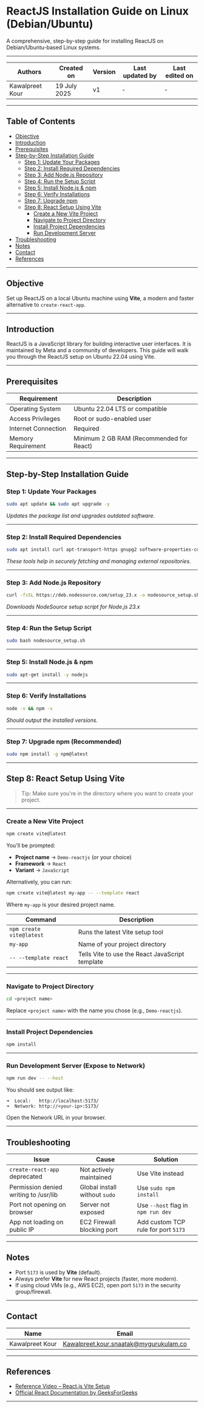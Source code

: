# ReactJS Installation Guide on Linux (Debian/Ubuntu)

A comprehensive, step-by-step guide for installing ReactJS on Debian/Ubuntu-based Linux systems.

---

| Authors           | Created on    | Version | Last updated by | Last edited on |
|-------------------|--------------|---------|-----------------|---------------|
| Kawalpreet Kour   | 19 July 2025 | v1      | -               | -             |

---

## Table of Contents

- [Objective](#objective)
- [Introduction](#introduction)
- [Prerequisites](#prerequisites)
- [Step-by-Step Installation Guide](#step-by-step-installation-guide)
  - [Step 1: Update Your Packages](#step-1-update-your-packages)
  - [Step 2: Install Required Dependencies](#step-2-install-required-dependencies)
  - [Step 3: Add Node.js Repository](#step-3-add-nodejs-repository)
  - [Step 4: Run the Setup Script](#step-4-run-the-setup-script)
  - [Step 5: Install Node.js & npm](#step-5-install-nodejs--npm)
  - [Step 6: Verify Installations](#step-6-verify-installations)
  - [Step 7: Upgrade npm](#step-7-upgrade-npm)
  - [Step 8: React Setup Using Vite](#step-8-react-setup-using-vite)
    - [Create a New Vite Project](#create-a-new-vite-project)
    - [Navigate to Project Directory](#navigate-to-project-directory)
    - [Install Project Dependencies](#install-project-dependencies)
    - [Run Development Server](#run-development-server)
- [Troubleshooting](#troubleshooting)
- [Notes](#notes)
- [Contact](#contact)
- [References](#references)

---

## Objective

Set up ReactJS on a local Ubuntu machine using **Vite**, a modern and faster alternative to `create-react-app`.

---

## Introduction

ReactJS is a JavaScript library for building interactive user interfaces. It is maintained by Meta and a community of developers. This guide will walk you through the ReactJS setup on Ubuntu 22.04 using Vite.

---

## Prerequisites

| Requirement         | Description                                  |
|---------------------|----------------------------------------------|
| Operating System    | Ubuntu 22.04 LTS or compatible               |
| Access Privileges   | Root or sudo-enabled user                    |
| Internet Connection | Required                                     |
| Memory Requirement  | Minimum 2 GB RAM (Recommended for React)     |

---

## Step-by-Step Installation Guide

### Step 1: Update Your Packages

```bash
sudo apt update && sudo apt upgrade -y
```
_Updates the package list and upgrades outdated software._

---

### Step 2: Install Required Dependencies

```bash
sudo apt install curl apt-transport-https gnupg2 software-properties-common -y
```
_These tools help in securely fetching and managing external repositories._

---

### Step 3: Add Node.js Repository

```bash
curl -fsSL https://deb.nodesource.com/setup_23.x -o nodesource_setup.sh
```
_Downloads NodeSource setup script for Node.js 23.x_

---

### Step 4: Run the Setup Script

```bash
sudo bash nodesource_setup.sh
```

---

### Step 5: Install Node.js & npm

```bash
sudo apt-get install -y nodejs
```

---

### Step 6: Verify Installations

```bash
node -v && npm -v
```
_Should output the installed versions._

---

### Step 7: Upgrade npm (Recommended)

```bash
sudo npm install -g npm@latest
```

---

## Step 8: React Setup Using Vite

> Tip: Make sure you're in the directory where you want to create your project.

---

### Create a New Vite Project

```bash
npm create vite@latest
```

You'll be prompted:

- **Project name** → `Demo-reactjs` (or your choice)
- **Framework** → `React`
- **Variant** → `JavaScript`

Alternatively, you can run:
```bash
npm create vite@latest my-app -- --template react
```
Where `my-app` is your desired project name.

| Command                          | Description                                  |
|-----------------------------------|----------------------------------------------|
| `npm create vite@latest`          | Runs the latest Vite setup tool              |
| `my-app`                         | Name of your project directory               |
| `-- --template react`             | Tells Vite to use the React JavaScript template |

---

### Navigate to Project Directory

```bash
cd <project name>
```
Replace `<project name>` with the name you chose (e.g., `Demo-reactjs`).

---

### Install Project Dependencies

```bash
npm install
```

---

### Run Development Server (Expose to Network)

```bash
npm run dev -- --host
```

You should see output like:
```
➜  Local:   http://localhost:5173/
➜  Network: http://<your-ip>:5173/
```
Open the Network URL in your browser.

---

## Troubleshooting

| Issue                                      | Cause                                 | Solution                                   |
|---------------------------------------------|---------------------------------------|--------------------------------------------|
| `create-react-app` deprecated               | Not actively maintained               | Use Vite instead                           |
| Permission denied writing to /usr/lib       | Global install without `sudo`         | Use `sudo npm install`                     |
| Port not opening on browser                 | Server not exposed                    | Use `--host` flag in `npm run dev`         |
| App not loading on public IP                | EC2 Firewall blocking port            | Add custom TCP rule for port `5173`        |

---

## Notes

- Port `5173` is used by **Vite** (default).
- Always prefer **Vite** for new React projects (faster, more modern).
- If using cloud VMs (e.g., AWS EC2), open port `5173` in the security group/firewall.

---

## Contact

| Name             | Email                                       |
|------------------|---------------------------------------------|
| Kawalpreet Kour  | Kawalpreet.kour.snaatak@mygurukulam.co      |

---

## References

- [Reference Video – React.js Vite Setup](https://youtu.be/h2PXfwaI8DA?si=E5u1TBsJF-_aZdQD)
- [Official React Documentation by GeeksForGeeks](https://www.geeksforgeeks.org/reactjs/react/)

---
